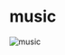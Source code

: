 # music
![music](https://github.com/mitguy/music/assets/164416260/0fd4029b-bd8c-47ff-aac3-cd956da3d4ee)
